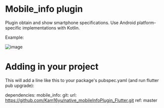 # Mobile_info plugin

Plugin obtain and show smartphone specifications. Use Android  platform-specific 
implementations with Kotlin.

Example:

![image](https://user-images.githubusercontent.com/91286611/201884260-45081344-6ad6-4900-bc57-b8d03563693d.png)

# Adding in your project

This will add a line like this to your package's pubspec.yaml (and run flutter pub upgrade):

dependencies:
    mobile_info:
        git:
            url: https://github.com/Kam16yu/native_mobileInfoPlugin_Flutter.git
            ref: master